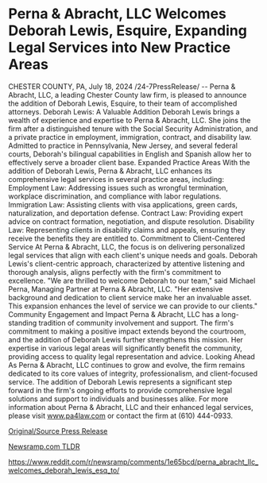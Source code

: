 # Perna & Abracht, LLC Welcomes Deborah Lewis, Esquire, Expanding Legal Services into New Practice Areas

CHESTER COUNTY, PA, July 18, 2024 /24-7PressRelease/ -- Perna & Abracht, LLC, a leading Chester County law firm, is pleased to announce the addition of Deborah Lewis, Esquire, to their team of accomplished attorneys.   Deborah Lewis: A Valuable Addition Deborah Lewis brings a wealth of experience and expertise to Perna & Abracht, LLC. She joins the firm after a distinguished tenure with the Social Security Administration, and a private practice in employment, immigration, contract, and disability law. Admitted to practice in Pennsylvania, New Jersey, and several federal courts, Deborah's bilingual capabilities in English and Spanish allow her to effectively serve a broader client base.  Expanded Practice Areas With the addition of Deborah Lewis, Perna & Abracht, LLC enhances its comprehensive legal services in several practice areas, including: Employment Law: Addressing issues such as wrongful termination, workplace discrimination, and compliance with labor regulations. Immigration Law: Assisting clients with visa applications, green cards, naturalization, and deportation defense. Contract Law: Providing expert advice on contract formation, negotiation, and dispute resolution. Disability Law: Representing clients in disability claims and appeals, ensuring they receive the benefits they are entitled to.  Commitment to Client-Centered Service At Perna & Abracht, LLC, the focus is on delivering personalized legal services that align with each client's unique needs and goals. Deborah Lewis's client-centric approach, characterized by attentive listening and thorough analysis, aligns perfectly with the firm's commitment to excellence.  "We are thrilled to welcome Deborah to our team," said Michael Perna, Managing Partner at Perna & Abracht, LLC. "Her extensive background and dedication to client service make her an invaluable asset. This expansion enhances the level of service we can provide to our clients."  Community Engagement and Impact Perna & Abracht, LLC has a long-standing tradition of community involvement and support. The firm's commitment to making a positive impact extends beyond the courtroom, and the addition of Deborah Lewis further strengthens this mission. Her expertise in various legal areas will significantly benefit the community, providing access to quality legal representation and advice. Looking Ahead  As Perna & Abracht, LLC continues to grow and evolve, the firm remains dedicated to its core values of integrity, professionalism, and client-focused service. The addition of Deborah Lewis represents a significant step forward in the firm's ongoing efforts to provide comprehensive legal solutions and support to individuals and businesses alike.  For more information about Perna & Abracht, LLC and their enhanced legal services, please visit www.pa4law.com or contact the firm at (610) 444-0933. 

[Original/Source Press Release](https://www.24-7pressrelease.com/press-release/512572/perna-abracht-llc-welcomes-deborah-lewis-esquire-expanding-legal-services-into-new-practice-areas)
                    

[Newsramp.com TLDR](None) 

https://www.reddit.com/r/newsramp/comments/1e65bcd/perna_abracht_llc_welcomes_deborah_lewis_esq_to/